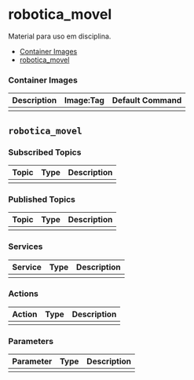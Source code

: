 # robotica_movel

Material para uso em disciplina.

- [Container Images](#container-images)
- [robotica_movel](#robotica_movel)


### Container Images

| Description | Image:Tag | Default Command |
| --- | --- | -- |
|  |  |  |


## `robotica_movel`

### Subscribed Topics

| Topic | Type | Description |
| --- | --- | --- |
|  |  |  |

### Published Topics

| Topic | Type | Description |
| --- | --- | --- |
|  |  |  |

### Services

| Service | Type | Description |
| --- | --- | --- |
|  |  |  |

### Actions

| Action | Type | Description |
| --- | --- | --- |
|  |  |  |

### Parameters

| Parameter | Type | Description |
| --- | --- | --- |
|  |  |  |
